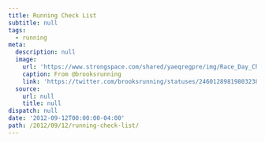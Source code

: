 ```yaml
---
title: Running Check List
subtitle: null
tags:
  - running
meta:
  description: null
  image:
    url: 'https://www.strongspace.com/shared/yaeqregpre/img/Race_Day_Checklist.jpg'
    caption: From @brooksrunning
    link: 'https://twitter.com/brooksrunning/statuses/246012898198032384'
  source:
    url: null
    title: null
dispatch: null
date: '2012-09-12T00:00:00-04:00'
path: /2012/09/12/running-check-list/
---
```


